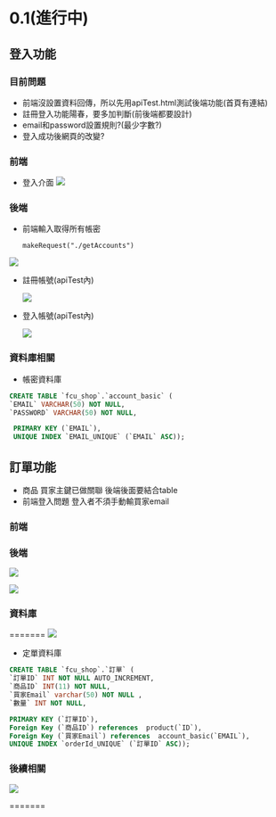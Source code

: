 # 0.1(進行中)

## 登入功能
### 目前問題
* 前端沒設置資料回傳，所以先用apiTest.html測試後端功能(首頁有連結)
* 註冊登入功能陽春，要多加判斷(前後端都要設計)
* email和password設置規則?(最少字數?)
* 登入成功後網頁的改變?


### 前端
* 登入介面
![](https://i.imgur.com/yzQsAv8.png)
### 後端

* 前端輸入取得所有帳密

      makeRequest("./getAccounts")

![](https://i.imgur.com/HHmmhCD.png)
* 註冊帳號(apiTest內)
  
  ![](https://i.imgur.com/HwNaE1D.png)
* 登入帳號(apiTest內)

  ![](https://i.imgur.com/CEssZ2l.png)
### 資料庫相關
* 帳密資料庫
 ~~~sql
 CREATE TABLE `fcu_shop`.`account_basic` (
 `EMAIL` VARCHAR(50) NOT NULL,
`PASSWORD` VARCHAR(50) NOT NULL,

  PRIMARY KEY (`EMAIL`),
  UNIQUE INDEX `EMAIL_UNIQUE` (`EMAIL` ASC));
 ~~~
## 訂單功能
* 商品 買家主鍵已做關聯 後端後面要結合table
* 前端登入問題 登入者不須手動輸買家email
### 前端
### 後端
![](https://i.imgur.com/ZJmcO2w.png)

![](https://i.imgur.com/a0MZaxs.png)
### 資料庫
=======
![](https://i.imgur.com/9wFdTNu.png)
* 定單資料庫
~~~sql
CREATE TABLE `fcu_shop`.`訂單` (
`訂單ID` INT NOT NULL AUTO_INCREMENT,
`商品ID` INT(11) NOT NULL,
`買家Email` varchar(50) NOT NULL ,
`數量` INT NOT NULL,

PRIMARY KEY (`訂單ID`),
Foreign Key (`商品ID`) references  product(`ID`),
Foreign Key (`買家Email`) references  account_basic(`EMAIL`),
UNIQUE INDEX `orderId_UNIQUE` (`訂單ID` ASC));
~~~
### 後續相關

![](https://i.imgur.com/988Pqi8.png)

=======
